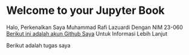 # Welcome to your Jupyter Book

Halo, Perkenalkan Saya Muhammad Rafi Lazuardi Dengan NIM 23-060 [Berikut ini adalah akun Github Saya](https://github.com/23-060) Untuk Informasi Lebih Lanjut

Berikut adalah tugas saya

```{tableofcontents}
```
